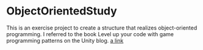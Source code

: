 # ObjectOrientedStudy
This is an exercise project to create a structure that realizes object-oriented programming. I referred to the book Level up your code with game programming patterns on the Unity blog. 
[a link]([https://github.com/user/repo/blob/branch/other_file.md](https://blog.unity.com/games/level-up-your-code-with-game-programming-patterns)https://blog.unity.com/games/level-up-your-code-with-game-programming-patterns)
